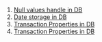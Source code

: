 1. [Null values handle in DB](https://PriyankaMD.github.io/Blogs/Null)
2. [Date storage in DB](https://PriyankaMD.github.io/Blogs/dates)
3. [Transaction Properties in DB](https://PriyankaMD.github.io/Blogs/transaction)
4. [Transaction Properties in DB](https://PriyankaMD.github.io/Blogs/)
